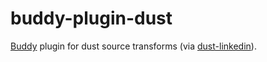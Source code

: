 # buddy-plugin-dust

[Buddy](https://www.npmjs.com/package/buddy) plugin for dust source transforms (via [dust-linkedin](https://github.com/linkedin/dustjs)).